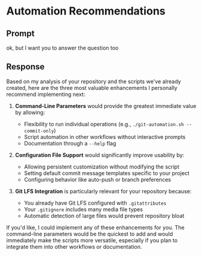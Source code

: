 # Automation Recommendations

## Prompt
ok, but I want you to answer the question too

## Response
Based on my analysis of your repository and the scripts we've already created, here are the three most valuable enhancements I personally recommend implementing next:

1. **Command-Line Parameters** would provide the greatest immediate value by allowing:
   - Flexibility to run individual operations (e.g., `./git-automation.sh --commit-only`)
   - Script automation in other workflows without interactive prompts
   - Documentation through a `--help` flag
   
2. **Configuration File Support** would significantly improve usability by:
   - Allowing persistent customization without modifying the script
   - Setting default commit message templates specific to your project
   - Configuring behavior like auto-push or branch preferences
   
3. **Git LFS Integration** is particularly relevant for your repository because:
   - You already have Git LFS configured with `.gitattributes`
   - Your `.gitignore` includes many media file types
   - Automatic detection of large files would prevent repository bloat

If you'd like, I could implement any of these enhancements for you. The command-line parameters would be the quickest to add and would immediately make the scripts more versatile, especially if you plan to integrate them into other workflows or documentation.
